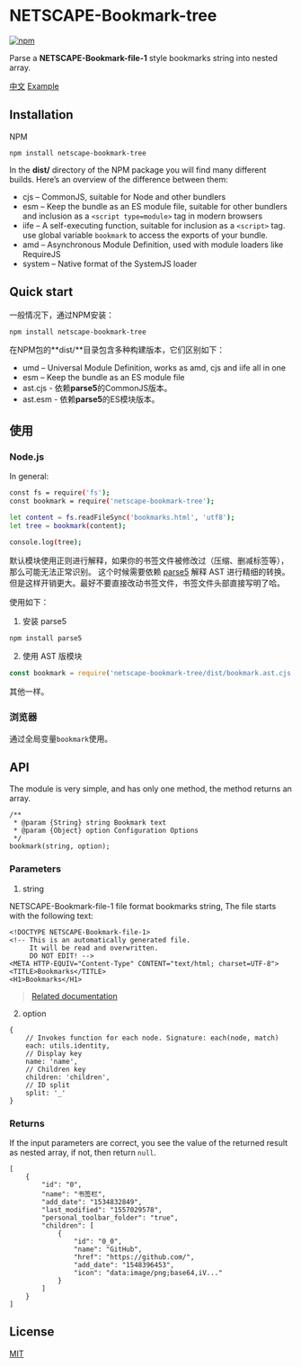 # NETSCAPE-Bookmark-tree

[![npm](https://img.shields.io/npm/v/netscape-bookmark-tree.svg?color=%23CB3837)](https://www.npmjs.com/package/netscape-bookmark-tree)

Parse a **NETSCAPE-Bookmark-file-1** style bookmarks string into nested array.

[中文](README.md)
[Example](https://kobezhu.github.io/netscape-bookmark-tree/example)

## Installation

NPM

```
npm install netscape-bookmark-tree
```

In the **dist/** directory of the NPM package you will find many different builds.
Here’s an overview of the difference between them:

- cjs – CommonJS, suitable for Node and other bundlers
- esm – Keep the bundle as an ES module file, suitable for other bundlers and inclusion as a `<script type=module>` tag in modern browsers
- iife – A self-executing function, suitable for inclusion as a `<script>` tag. use global variable `bookmark` to access the exports of your bundle.
- amd – Asynchronous Module Definition, used with module loaders like RequireJS
- system – Native format of the SystemJS loader

## Quick start

一般情况下，通过NPM安装：

```sh
npm install netscape-bookmark-tree
```

在NPM包的**dist/**目录包含多种构建版本，它们区别如下：

- umd – Universal Module Definition, works as amd, cjs and iife all in one
- esm – Keep the bundle as an ES module file
- ast.cjs - 依赖**parse5**的CommonJS版本。
- ast.esm - 依赖**parse5**的ES模块版本。

## 使用

### Node.js

In general:

```sh
const fs = require('fs');
const bookmark = require('netscape-bookmark-tree');

let content = fs.readFileSync('bookmarks.html', 'utf8');
let tree = bookmark(content);

console.log(tree);
```

默认模块使用正则进行解释，如果你的书签文件被修改过（压缩、删减标签等），那么可能无法正常识别。
这个时候需要依赖 [parse5](https://github.com/inikulin/parse5) 解释 AST 进行精细的转换。
但是这样开销更大。最好不要直接改动书签文件，书签文件头部直接写明了哈。

使用如下：

1. 安装 parse5
```sh
npm install parse5
```

2. 使用 AST 版模块
```js
const bookmark = require('netscape-bookmark-tree/dist/bookmark.ast.cjs');
```
其他一样。

### 浏览器

通过全局变量`bookmark`使用。

## API

The module is very simple, and has only one method, the method returns an array.

```
/**
 * @param {String} string Bookmark text
 * @param {Object} option Configuration Options
 */
bookmark(string, option);
```

### Parameters

1. string

NETSCAPE-Bookmark-file-1 file format bookmarks string, The file starts with the following text:

```
<!DOCTYPE NETSCAPE-Bookmark-file-1>
<!-- This is an automatically generated file.
     It will be read and overwritten.
     DO NOT EDIT! -->
<META HTTP-EQUIV="Content-Type" CONTENT="text/html; charset=UTF-8">
<TITLE>Bookmarks</TITLE>
<H1>Bookmarks</H1>
```

> [Related documentation](https://docs.microsoft.com/en-us/previous-versions/windows/internet-explorer/ie-developer/platform-apis/aa753582(v=vs.85))

2. option

```
{
    // Invokes function for each node. Signature: each(node, match)
    each: utils.identity,
    // Display key
    name: 'name',
    // Children key
    children: 'children',
    // ID split
    split: '_'
}
```

### Returns

If the input parameters are correct, you see the value of the returned result as nested array,
if not, then return `null`.

```
[
    {
        "id": "0",
        "name": "书签栏",
        "add_date": "1534832849",
        "last_modified": "1557029578",
        "personal_toolbar_folder": "true",
        "children": [
            {
                "id": "0_0",
                "name": "GitHub",
                "href": "https://github.com/",
                "add_date": "1548396453",
                "icon": "data:image/png;base64,iV..."
            }
        ]
    }
]
```

## License

[MIT](LICENSE)